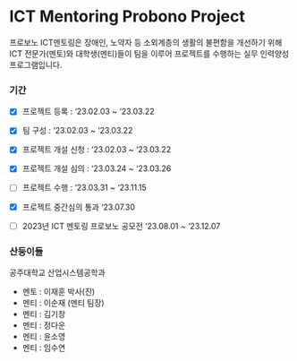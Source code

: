 # ICT Mentoring Probono Project

프로보노 ICT멘토링은 장애인, 노약자 등 소외계층의 생활의 불편함을 개선하기 위해 ICT 전문가(멘토)와 대학생(멘티)들이 팀을 이루어 프로젝트를 수행하는 실무 인력양성 프로그램입니다.

### 기간 
- [x]  프로젝트 등록 : ‘23.02.03 ~ ‘23.03.22
- [x]  팀 구성 : ‘23.02.03 ~ ‘23.03.22
- [x]  프로젝트 개설 신청 : ‘23.02.03 ~ ‘23.03.22
- [x]  프로젝트 개설 심의 : ‘23.03.24 ~ ‘23.03.26
- [ ]  프로젝트 수행 : ‘23.03.31 ~ ‘23.11.15
- [x]  프로젝트 중간심의 통과 ‘23.07.30
- [ ]  2023년 ICT 멘토링 프로보노 공모전 ‘23.08.01 ~ ‘23.12.07


### 산둥이들
공주대학교 산업시스템공학과
- 멘토 : 이재훈 박사(진)
- 멘티 : 이순재 (멘티 팀장) 
- 멘티 : 김기창 
- 멘티 : 정다운 
- 멘티 : 윤소영 
- 멘티 : 임수연
